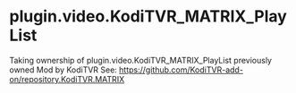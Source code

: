 # plugin.video.KodiTVR_MATRIX_PlayList
Taking ownership of plugin.video.KodiTVR_MATRIX_PlayList previously owned Mod by KodiTVR
See: https://github.com/KodiTVR-add-on/repository.KodiTVR.MATRIX
